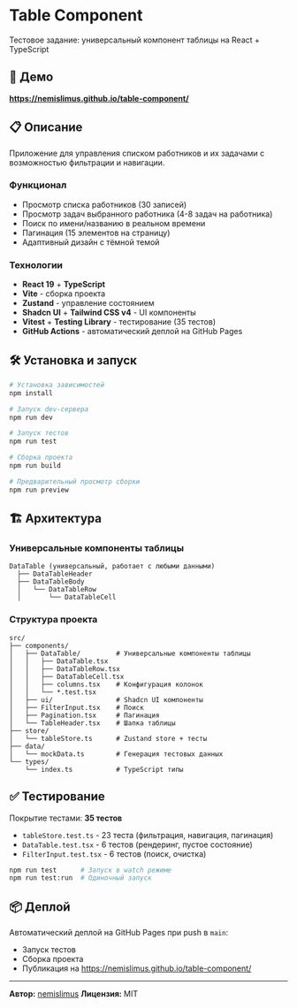 # Table Component

Тестовое задание: универсальный компонент таблицы на React + TypeScript

## 🚀 Демо

**https://nemislimus.github.io/table-component/**

## 📋 Описание

Приложение для управления списком работников и их задачами с возможностью фильтрации и навигации.

### Функционал
- Просмотр списка работников (30 записей)
- Просмотр задач выбранного работника (4-8 задач на работника)
- Поиск по имени/названию в реальном времени
- Пагинация (15 элементов на страницу)
- Адаптивный дизайн с тёмной темой

### Технологии
- **React 19** + **TypeScript**
- **Vite** - сборка проекта
- **Zustand** - управление состоянием
- **Shadcn UI** + **Tailwind CSS v4** - UI компоненты
- **Vitest** + **Testing Library** - тестирование (35 тестов)
- **GitHub Actions** - автоматический деплой на GitHub Pages

## 🛠️ Установка и запуск

```bash
# Установка зависимостей
npm install

# Запуск dev-сервера
npm run dev

# Запуск тестов
npm run test

# Сборка проекта
npm run build

# Предварительный просмотр сборки
npm run preview
```

## 🏗️ Архитектура

### Универсальные компоненты таблицы
```
DataTable (универсальный, работает с любыми данными)
  ├── DataTableHeader
  ├── DataTableBody
  │   └── DataTableRow
  │       └── DataTableCell
```

### Структура проекта
```
src/
├── components/
│   ├── DataTable/         # Универсальные компоненты таблицы
│   │   ├── DataTable.tsx
│   │   ├── DataTableRow.tsx
│   │   ├── DataTableCell.tsx
│   │   ├── columns.tsx    # Конфигурация колонок
│   │   └── *.test.tsx
│   ├── ui/                # Shadcn UI компоненты
│   ├── FilterInput.tsx    # Поиск
│   ├── Pagination.tsx     # Пагинация
│   └── TableHeader.tsx    # Шапка таблицы
├── store/
│   └── tableStore.ts      # Zustand store + тесты
├── data/
│   └── mockData.ts        # Генерация тестовых данных
└── types/
    └── index.ts           # TypeScript типы
```

## ✅ Тестирование

Покрытие тестами: **35 тестов**
- `tableStore.test.ts` - 23 теста (фильтрация, навигация, пагинация)
- `DataTable.test.tsx` - 6 тестов (рендеринг, пустое состояние)
- `FilterInput.test.tsx` - 6 тестов (поиск, очистка)

```bash
npm run test      # Запуск в watch режиме
npm run test:run  # Одиночный запуск
```

## 📦 Деплой

Автоматический деплой на GitHub Pages при push в `main`:
- Запуск тестов
- Сборка проекта
- Публикация на https://nemislimus.github.io/table-component/

---

**Автор:** [nemislimus](https://github.com/nemislimus)
**Лицензия:** MIT
